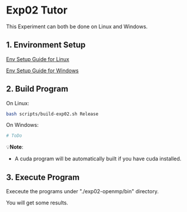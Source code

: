 # Exp02 Tutor

This Experiment can both be done on Linux and Windows.

## 1. Environment Setup

[Env Setup Guide for Linux](Env_Setup_Guide_for_Linux.md)

[Env Setup Guide for Windows](Env_Setup_Guide_for_Windows.md)

## 2. Build Program

On Linux: 

```bash
bash scripts/build-exp02.sh Release
```

On Windows:
```bash
# ToDo
```

💡**Note**:
- A cuda program will be automatically built if you have cuda installed.

## 3. Execute Program

Execeute the programs under "./exp02-openmp/bin" directory.

You will get some results.